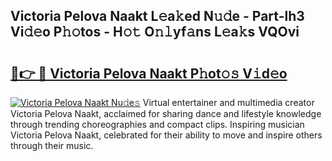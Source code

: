 ## Victoria Pelova Naakt L𝚎a𝚔ed N𝚞𝚍e - Part-lh3 Vi𝚍𝚎o P𝚑𝚘tos - H𝚘𝚝 O𝚗𝚕yf𝚊ns L𝚎a𝚔s VQOvi

# <h2><a href="http://kfc4zh.oniu.top/?m=Victoria+Pelova+Naakt">🔗👉 🔴 Victoria Pelova Naakt P𝚑ot𝚘𝚜 V𝚒d𝚎o</a></h2>

[![Victoria Pelova Naakt Nu𝚍e𝚜](https://i.imgur.com/0qMVB7G.gif)](http://kfc4zh.oniu.top/?m=Victoria+Pelova+Naakt)
Virtual entertainer and multimedia creator Victoria Pelova Naakt, acclaimed for sharing dance and lifestyle knowledge through trending choreographies and compact clips. Inspiring musician Victoria Pelova Naakt, celebrated for their ability to move and inspire others through their music.  
